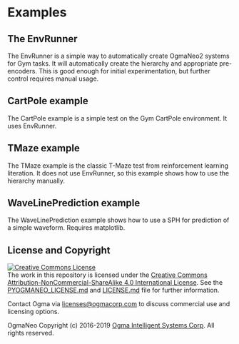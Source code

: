 <!---
  PyOgmaNeo
  Copyright(c) 2016-2019 Ogma Intelligent Systems Corp. All rights reserved.

  This copy of OgmaNeo is licensed to you under the terms described
  in the PYOGMANEO_LICENSE.md file included in this distribution.
--->

# Examples

## The EnvRunner

The EnvRunner is a simple way to automatically create OgmaNeo2 systems for Gym tasks. It will automatically create the hierarchy and appropriate pre-encoders. This is good enough for initial experimentation, but further control requires manual usage.

## CartPole example

The CartPole example is a simple test on the Gym CartPole environment. It uses EnvRunner.

## TMaze example

The TMaze example is the classic T-Maze test from reinforcement learning literation. It does not use EnvRunner, so this example shows how to use the hierarchy manually.

## WaveLinePrediction example

The WaveLinePrediction example shows how to use a SPH for prediction of a simple waveform. Requires matplotlib.

## License and Copyright

<a rel="license" href="http://creativecommons.org/licenses/by-nc-sa/4.0/"><img alt="Creative Commons License" style="border-width:0" src="https://i.creativecommons.org/l/by-nc-sa/4.0/88x31.png" /></a><br />The work in this repository is licensed under the <a rel="license" href="http://creativecommons.org/licenses/by-nc-sa/4.0/">Creative Commons Attribution-NonCommercial-ShareAlike 4.0 International License</a>. See the  [PYOGMANEO_LICENSE.md](./PYOGMANEO_LICENSE.md) and [LICENSE.md](./LICENSE.md) file for further information.

Contact Ogma via licenses@ogmacorp.com to discuss commercial use and licensing options.

OgmaNeo Copyright (c) 2016-2019 [Ogma Intelligent Systems Corp](https://ogmacorp.com). All rights reserved.
